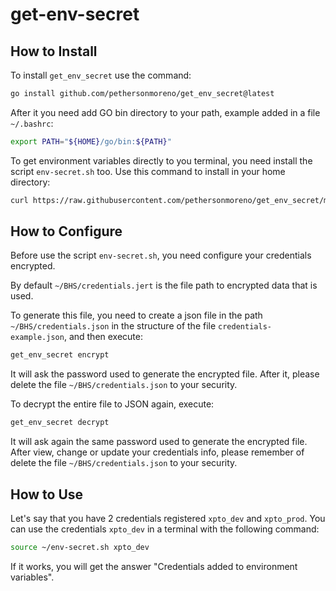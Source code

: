 # get-env-secret


## How to Install

To install `get_env_secret` use the command:
```sh
go install github.com/pethersonmoreno/get_env_secret@latest
```

After it you need add GO bin directory to your path, example added in a file `~/.bashrc`:

```sh
export PATH="${HOME}/go/bin:${PATH}"
```

To get environment variables directly to you terminal, you need install the script `env-secret.sh` too. Use this command to install in your home directory:

```sh
curl https://raw.githubusercontent.com/pethersonmoreno/get_env_secret/main/env-secret.sh -o ~/env-secret.sh
```

## How to Configure

Before use the script `env-secret.sh`, you need configure your credentials encrypted.

By default `~/BHS/credentials.jert` is the file path to encrypted data that is used.

To generate this file, you need to create a json file in the path `~/BHS/credentials.json` in the structure of the file `credentials-example.json`, and then execute:

```sh
get_env_secret encrypt
```

It will ask the password used to generate the encrypted file. After it, please delete the file `~/BHS/credentials.json` to your security.

To decrypt the entire file to JSON again, execute:

```sh
get_env_secret decrypt
```

It will ask again the same password used to generate the encrypted file. After view, change or update your credentials info, please remember of delete the file `~/BHS/credentials.json` to your security.

## How to Use

Let's say that you have 2 credentials registered `xpto_dev` and `xpto_prod`. You can use the credentials `xpto_dev` in a terminal with the following command:

```sh
source ~/env-secret.sh xpto_dev
```

If it works, you will get the  answer "Credentials added to environment variables".

